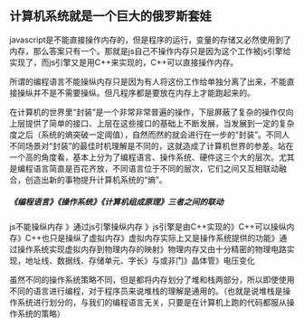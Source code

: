 ## 计算机系统就是一个巨大的俄罗斯套娃

javascript是不能直接操作内存的，但是程序的运行，变量的存储又必然使用到了内存，那么答案只有一个。那就是js自己不操作内存只是因为这个工作被js引擎给实现了，而js引擎又是用C++来实现的，C++可以直接操作内存。

所谓的编程语言不能操纵内存只是因为有人将这份工作给单独分离了出来，不能直接操纵并不是不需要操纵。但凡程序都是要放在内存上才能跑起来的。

在计算机的世界里“封装”是一个非常非常普遍的操作，下层屏蔽了复杂的操作仅向上层提供了简单的接口、上层在这些接口的基础上不断发展，当发展到一定的复杂度之后（系统的熵突破一定阈值），自然而然的就会进行在一步的“封装”。不同人不同场景对“封装”的最佳时机理解是不同的，这就造成了计算机世界的参差。站在一个高的角度看，基本上分为了编程语言、操作系统、硬件这三个大的层次。尤其是编程语言简直是百花齐放，不同语言位于不同的层次，它们之间又互相联动融合，创造出新的事物提升计算机系统的“熵”。

##### 《编程语言》《操作系统》《计算机组成原理》三者之间的联动

js不能操纵内存 》通过js引擎操纵内存 》js引擎是由C++实现的》C++可以操纵内存》C++也只是操纵了虚拟内存》虚拟内存实际上又是操作系统提供的功能》通过操作系统实现虚拟内存到物理内存的映射》物理内存又由十分精密的物理电路实现，地址线、数据线、存储单元、字长》与或非门》晶体管》电压变化

虽然不同的操作系统策略不同，但是都将内存划分了堆和栈两部分，所以即使使用不同的语言进行编程，对于程序员来说堆栈的理解是通用的。（也就是说堆栈是操作系统进行划分的，与我们的编程语言无关，只要是在计算机上跑的代码都服从操作系统的策略）